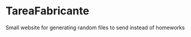 TareaFabricante
===============

Small website for generating random files to send instead of homeworks